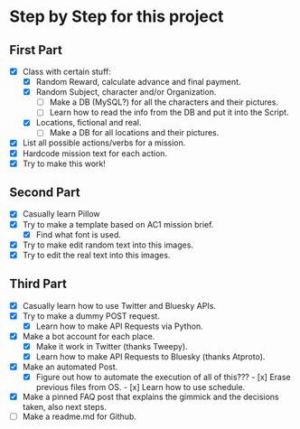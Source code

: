 # Step by Step for this project

## First Part

- [x] Class with certain stuff:
    - [x]  Random Reward, calculate advance and final payment.
    - [x]  Random Subject, character and/or Organization.
        - [ ]  Make a DB (MySQL?) for all the characters and their pictures.
        - [ ]  Learn how to read the info from the DB and put it into the Script.
    - [x]  Locations, fictional and real.
        - [ ]  Make a DB for all locations and their pictures.
- [x]  List all possible actions/verbs for a mission.
- [x]  Hardcode mission text for each action.
- [x]  Try to make this work!

## Second Part

- [x]  Casually learn Pillow
- [x]  Try to make a template based on AC1 mission brief.
    - [x]  Find what font is used.
- [x]  Try to make edit random text into this images.
- [x]  Try to edit the real text into this images.

## Third Part

- [x]  Casually learn how to use Twitter and Bluesky APIs.
- [x]  Try to make a dummy POST request.
    - [x]  Learn how to make API Requests via Python.
- [x]  Make a bot account for each place.
     - [x]  Make it work in Twitter (thanks Tweepy).
     - [x]  Learn how to make API Requests to Bluesky (thanks Atproto). 
- [x]  Make an automated Post.
    - [x]  Figure out how to automate the execution of all of this???
            - [x]  Erase previous files from OS.
            - [x]  Learn how to use schedule.
- [x]  Make a pinned FAQ post that explains the gimmick and the decisions taken, also next steps.
- [ ]  Make a readme.md for Github.